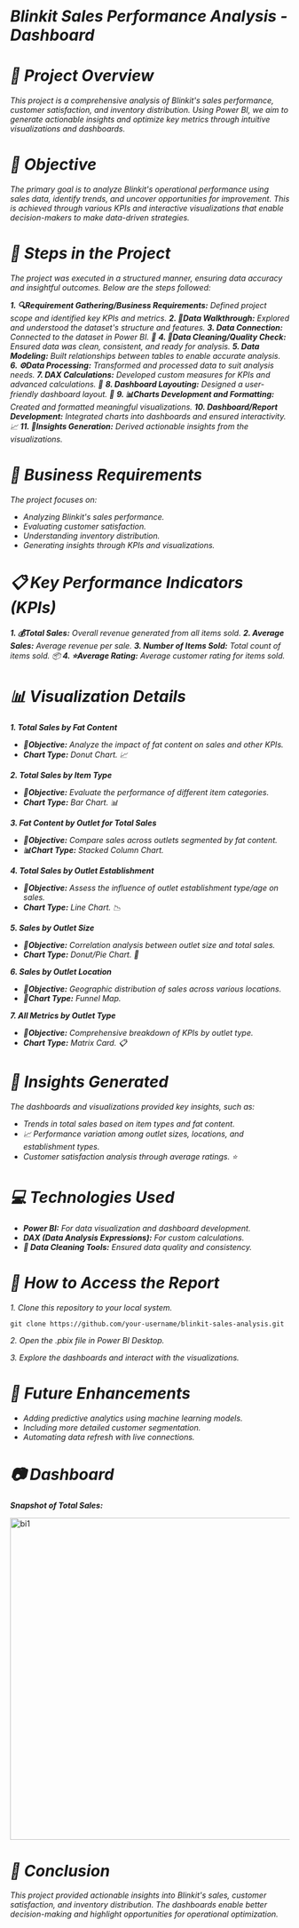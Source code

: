 # _**Blinkit Sales Performance Analysis - Dashboard**_

# _**📝 Project Overview**_

_This project is a comprehensive analysis of Blinkit's sales performance, customer satisfaction, and inventory distribution. Using Power BI, we aim to generate actionable insights and optimize key metrics through intuitive visualizations and dashboards._

# _**🎯 Objective**_

_The primary goal is to analyze Blinkit's operational performance using sales data, identify trends, and uncover opportunities for improvement. This is achieved through various KPIs and interactive visualizations that enable decision-makers to make data-driven strategies._

# _**📂 Steps in the Project**_

_The project was executed in a structured manner, ensuring data accuracy and insightful outcomes. Below are the steps followed:_

_**1. 🔍Requirement Gathering/Business Requirements:** Defined project scope and identified key KPIs and metrics._
_**2. 👀Data Walkthrough:** Explored and understood the dataset's structure and features._
_**3. Data Connection:** Connected to the dataset in Power BI. 🔗_
_**4. 🧹Data Cleaning/Quality Check:** Ensured data was clean, consistent, and ready for analysis._
_**5. Data Modeling:** Built relationships between tables to enable accurate analysis._
_**6. ⚙️Data Processing:** Transformed and processed data to suit analysis needs._
_**7. DAX Calculations:** Developed custom measures for KPIs and advanced calculations. 🧮_
_**8. Dashboard Layouting:** Designed a user-friendly dashboard layout. 📐_
_**9. 📊Charts Development and Formatting:** Created and formatted meaningful visualizations._
_**10. Dashboard/Report Development:** Integrated charts into dashboards and ensured interactivity. 📈_
_**11. 🔎Insights Generation:** Derived actionable insights from the visualizations._

# _**📌 Business Requirements**_

_The project focuses on:_

- _Analyzing Blinkit's sales performance._
- _Evaluating customer satisfaction._
- _Understanding inventory distribution._
- _Generating insights through KPIs and visualizations._

# _**📋 Key Performance Indicators (KPIs)**_

_**1. 💰Total Sales:** Overall revenue generated from all items sold._
_**2. Average Sales:** Average revenue per sale._
_**3. Number of Items Sold:** Total count of items sold. 📦_
_**4. ⭐Average Rating:** Average customer rating for items sold._

# _**📊 Visualization Details**_

_**1.  Total Sales by Fat Content**_

- _**🎯Objective:** Analyze the impact of fat content on sales and other KPIs._
- _**Chart Type:** Donut Chart. 📈_

_**2. Total Sales by Item Type**_

- _**🎯Objective:** Evaluate the performance of different item categories._
- _**Chart Type:** Bar Chart. 📊_

_**3. Fat Content by Outlet for Total Sales**_

- _**🎯Objective:** Compare sales across outlets segmented by fat content._
- _**📊Chart Type:** Stacked Column Chart._

_**4. Total Sales by Outlet Establishment**_

- _**🎯Objective:** Assess the influence of outlet establishment type/age on sales._
- _**Chart Type:** Line Chart. 📉_

_**5. Sales by Outlet Size**_

- _**🎯Objective:** Correlation analysis between outlet size and total sales._
- _**Chart Type:** Donut/Pie Chart. 🥧_

_**6. Sales by Outlet Location**_

- _**🎯Objective:** Geographic distribution of sales across various locations._
- _**📍Chart Type:** Funnel Map._

_**7. All Metrics by Outlet Type**_

- _**🎯Objective:** Comprehensive breakdown of KPIs by outlet type._
- _**Chart Type:** Matrix Card. 📋_

# _**🔎 Insights Generated**_

_The dashboards and visualizations provided key insights, such as:_

- _Trends in total sales based on item types and fat content._
- _📈 Performance variation among outlet sizes, locations, and establishment types._
- _Customer satisfaction analysis through average ratings. ⭐_

# _**💻 Technologies Used**_

- _**Power BI:** For data visualization and dashboard development._
- _**DAX (Data Analysis Expressions):** For custom calculations._
- _**🧹 Data Cleaning Tools:** Ensured data quality and consistency._

# _**📂 How to Access the Report**_

_1. Clone this repository to your local system._

`git clone https://github.com/your-username/blinkit-sales-analysis.git  `

_2. Open the .pbix file in Power BI Desktop._

_3. Explore the dashboards and interact with the visualizations._

# _**🚀 Future Enhancements**_

- _Adding predictive analytics using machine learning models._
- _Including more detailed customer segmentation._
- _Automating data refresh with live connections._

# _**📷 Dashboard**_

_**Snapshot of Total Sales:**_

<img width="580" alt="bi1" src="https://github.com/user-attachments/assets/bbcf1fd0-58eb-49bd-8d62-068408805c1c">

# _**📝 Conclusion**_

_This project provided actionable insights into Blinkit's sales, customer satisfaction, and inventory distribution. The dashboards enable better decision-making and highlight opportunities for operational optimization._

